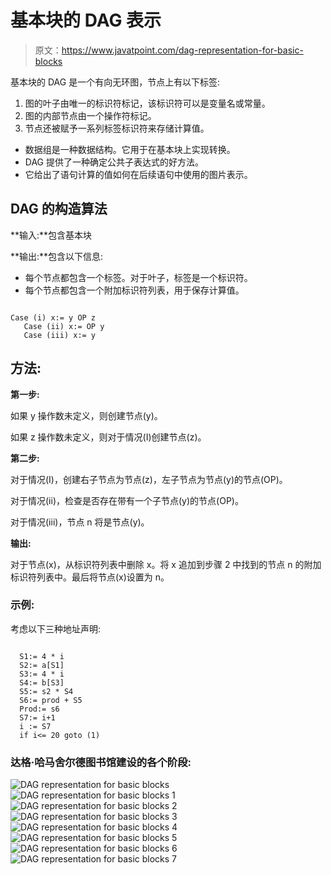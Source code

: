 # 基本块的 DAG 表示

> 原文：<https://www.javatpoint.com/dag-representation-for-basic-blocks>

基本块的 DAG 是一个有向无环图，节点上有以下标签:

1.  图的叶子由唯一的标识符标记，该标识符可以是变量名或常量。
2.  图的内部节点由一个操作符标记。
3.  节点还被赋予一系列标签标识符来存储计算值。

*   数据组是一种数据结构。它用于在基本块上实现转换。
*   DAG 提供了一种确定公共子表达式的好方法。
*   它给出了语句计算的值如何在后续语句中使用的图片表示。

## DAG 的构造算法

**输入:**包含基本块

**输出:**包含以下信息:

*   每个节点都包含一个标签。对于叶子，标签是一个标识符。
*   每个节点都包含一个附加标识符列表，用于保存计算值。

```

Case (i) x:= y OP z
   Case (ii) x:= OP y
   Case (iii) x:= y

```

## 方法:

**第一步:**

如果 y 操作数未定义，则创建节点(y)。

如果 z 操作数未定义，则对于情况(I)创建节点(z)。

**第二步:**

对于情况(I)，创建右子节点为节点(z)，左子节点为节点(y)的节点(OP)。

对于情况(ii)，检查是否存在带有一个子节点(y)的节点(OP)。

对于情况(iii)，节点 n 将是节点(y)。

**输出:**

对于节点(x)，从标识符列表中删除 x。将 x 追加到步骤 2 中找到的节点 n 的附加标识符列表中。最后将节点(x)设置为 n。

### 示例:

考虑以下三种地址声明:

```

  S1:= 4 * i
  S2:= a[S1]
  S3:= 4 * i
  S4:= b[S3]	
  S5:= s2 * S4
  S6:= prod + S5
  Prod:= s6
  S7:= i+1
  i := S7
  if i<= 20 goto (1) 

```

### 达格·哈马舍尔德图书馆建设的各个阶段:

![DAG representation for basic blocks](img/c4203dd082087d2b9bfa050f6962fdad.png) ![DAG representation for basic blocks 1](img/cfbf302172def8b750841d728f2685d7.png) ![DAG representation for basic blocks 2](img/023deb30382a4da1d35fbecf01fd18a5.png) ![DAG representation for basic blocks 3](img/6e1256f4cfc0382605ed96cb726b86f6.png) ![DAG representation for basic blocks 4](img/93e757fcf96297c29a23f97168769c08.png) ![DAG representation for basic blocks 5](img/9c381a547f7ac9c9cced3d1983d6247c.png) ![DAG representation for basic blocks 6](img/0f9f94ed431c9f16368038d0c3481e07.png) ![DAG representation for basic blocks 7](img/8917db8771d0c2404e81b2ba971b483e.png)